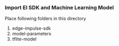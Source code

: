 
### Import EI SDK and Machine Learning Model

Place following folders in this directory

1. edge-impulse-sdk
1. model-parameters
1. tflite-model
